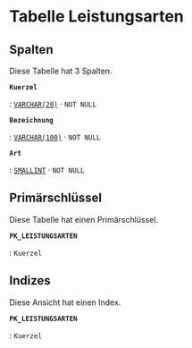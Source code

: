 # Tabelle **Leistungsarten**



## Spalten

Diese Tabelle hat 3 Spalten.

**`Kuerzel`**

:   [`VARCHAR(20)`](https://firebirdsql.org/file/documentation/html/en/refdocs/fblangref40/firebird-40-language-reference.html#fblangref40-datatypes-chartypes) · `NOT NULL`

    

**`Bezeichnung`**

:   [`VARCHAR(100)`](https://firebirdsql.org/file/documentation/html/en/refdocs/fblangref40/firebird-40-language-reference.html#fblangref40-datatypes-chartypes) · `NOT NULL`

    

**`Art`**

:   [`SMALLINT`](https://firebirdsql.org/file/documentation/html/en/refdocs/fblangref40/firebird-40-language-reference.html#fblangref40-datatypes-inttypes) · `NOT NULL`

    

## Primärschlüssel

Diese Tabelle hat einen Primärschlüssel.

**`PK_LEISTUNGSARTEN`**

:   `Kuerzel`

    

## Indizes

Diese Ansicht hat einen Index.

**`PK_LEISTUNGSARTEN`**

:   `Kuerzel`

    
